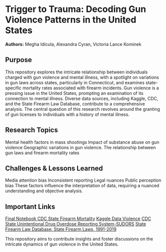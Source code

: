 # Trigger to Trauma: Decoding Gun Violence Patterns in the United States

**Authors:** Megha Idicula, Alexandra Cyran, Victoria Lance Kominek

## Purpose
This repository explores the intricate relationship between individuals charged with gun violence and mental illness, with a spotlight on variations in gun laws across states, particularly in Connecticut, and examines state-specific mortality rates associated with firearm incidents. Gun violence is a pressing issue in the United States, prompting an examination of its connection to mental illness. Diverse data sources, including Kaggle, CDC, and the State Firearm Law Database, contribute to a comprehensive analysis. The central question of this research revolves around the granting of gun licenses to individuals with a history of mental illness. 

## Research Topics
Mental health factors in mass shootings
Impact of substance abuse on gun violence
Geographic variations in gun violence. 
The relationship between gun laws and firearm mortality rates

## Challenges & Lessons Learned
Media attention bias
Inconsistent reporting 
Legal nuances
Public perception bias 
These factors influence the interpretation of data, requiring a nuanced understanding and objective analysis.

## Important Links
[Final Notebook <a name="Final_Gun_Violence_Notebook.ipynb"></a>](#Final_Gun_Violence_Notebook.ipynb)
[CDC State Firearm Mortality](https://www.cdc.gov/nchs/pressroom/sosmap/firearm_mortality/firearm.htm)
[Kaggle Data Violence](https://www.kaggle.com/datasets/nidzsharma/us-mass-shootings-19822023/data)
[CDC State Unintentional Drug Overdose Reporting System-SUDORS](https://www.cdc.gov/drugoverdose/fatal/dashboard/index.html#)
[State Firearm Law Database: State Firearm Laws, 1991-2019](https://www.icpsr.umich.edu/web/NACJD/studies/37363/versions/V1)

This repository aims to contribute insights and foster discussions on the intricate dynamics of gun violence in the United States.
